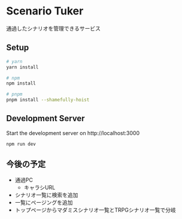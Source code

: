 # Scenario Tuker

通過したシナリオを管理できるサービス

## Setup

```bash
# yarn
yarn install

# npm
npm install

# pnpm
pnpm install --shamefully-hoist
```

## Development Server

Start the development server on http://localhost:3000

```bash
npm run dev
```

## 今後の予定

* 通過PC
  * キャラシURL
* シナリオ一覧に検索を追加
* 一覧にページングを追加
* トップページからマダミスシナリオ一覧とTRPGシナリオ一覧で分岐